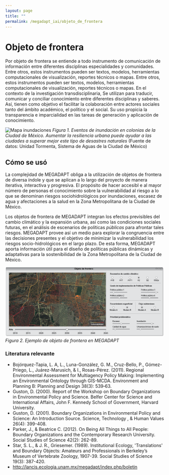 ```yaml
---
layout: page
title: ""
permalink: /megadapt_iai/objeto_de_frontera
---
```


# Objeto de frontera

Por objeto de frontera se entiende a todo instrumento de comunicación de información entre diferentes disciplinas especialidades y comunidades. Entre otros, estos instrumentos pueden ser textos, modelos, herramientas computacionales de visualización, reportes técnicos o mapas. Entre otros, estos instrumentos pueden ser textos, modelos, herramientas computacionales de visualización, reportes técnicos o mapas. En el contexto de la investigación transdisciplinaria, Se utilizan para traducir, comunicar y conciliar conocimiento entre diferentes disciplinas y saberes. Así, tienen como objetivo el facilitar la colaboración entre actores sociales tanto del ámbito académico, el político y el social. Su uso propicia la transparencia e imparcialidad en las tareas de generación y aplicación de conocimiento.

![Mapa inundaciones](/assets/figuras_fichas_IAI/mapa_eventos_inundacion.png)
_Figura 1. Eventos de inundación en colonias de la Ciudad de México. Aumentar la resiliencia urbana puede ayudar a las ciudades a superar mejor este tipo de desastres naturales_ (Fuente de datos: Unidad Tormenta, Sistema de Aguas de la Ciudad de México)
<br>

## Cómo se usó

La complejidad de MEGADAPT obliga a la utilización de objetos de frontera de diversa índole y que se aplican a lo largo del proyecto de manera iterativa, interactiva y progresiva. El propósito de hacer accesibl e al mayor número de personas el conocimiento sobre la vulnerabilidad al riesgo a lo que se denominan riesgos sociohidrológicos por inundaciones, escasez de agua y afectaciones a la salud en la Zona Metropolitana de la Ciudad de México.

Los objetos de frontera de MEGADAPT integran los efectos previsibles del cambio climático y la expansión urbana, así como las condiciones sociales futuras, en el análisis de escenarios de políticas _públicas_ para afrontar tales riesgos. MEGADAPT provee así un medio para ex­plorar la congruencia entre las decisiones presentes y el objetivo de minimizar la vulnerabilidad los riesgos
socio-hidrológicos en el largo plazo. De esta forma, MEGADAPT aporta información útil para el diseño de políticas públicas dinámicas y adaptativas para la sostenibilidad de la Zona Metropolitana de la Ciudad de México.

![Objeto de frontera](/assets/figuras_fichas_IAI/objeto_frontera.png)
_Figura 2. Ejemplo de objeto de frontera en MEGADAPT_
<br>

### Literatura relevante

* Bojórquez-Tapia, L. A, L., Luna-González, G. M., Cruz-Bello, P., Gómez-Priego, L., Juárez-Marusich, & I., Rosas-Pérez. (2011). Regional Environmental Assessment for Multiagency Policy Making: Implementing an Environmental Ontology through GIS-MCDA. Environment and Planning B: Planning and Design 38(3): 539‑63.
* Guston, D. (2000). Report of the Workshop on Boundary Organizations in Environmental Policy and Science. Belfer Center for Science and International Affairs, John F. Kennedy School of Government, Harvard University.
* Guston, D. (2001). Boundary Organizations in Environmental Policy and Science: An Introduction Source. Science, Technology , & Human Values 26(4): 399-408.
* Parker, J., & Beatrice C. (2012). On Being All Things to All People: Boundary Organizations and the Contemporary Research University. Social Studies of Science 42(2): 262-89.
* Star, S. L., & J. R., Griesemer. (1989). Institutional Ecology, 'Translations' and Boundary Objects: Amateurs and Professionals in Berkeley’s Museum of Vertebrate Zoology, 1907-39. Social Studies of Science 19(3): 387-420.
* <http://lancis.ecologia.unam.mx/megadapt/index.php/boletin>
